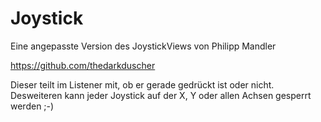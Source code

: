 # Joystick

Eine angepasste Version des JoystickViews von Philipp Mandler

https://github.com/thedarkduscher

Dieser teilt im Listener mit, ob er gerade gedrückt ist oder nicht.
Desweiteren kann jeder Joystick auf der X, Y oder allen Achsen gesperrt werden ;-)
